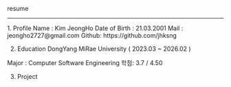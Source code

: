 resume
<hr>
1. Profile
Name : Kim JeongHo 
Date of Birth : 21.03.2001
Mail : jeongho2727@gmail.com
Github: https://github.com/jhksng

2. Education
DongYang MiRae University ( 2023.03 ~ 2026.02 )

Major : Computer Software Engineering
학점: 3.7 / 4.50

3. Project
   
